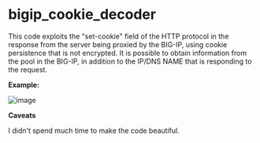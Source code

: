 # bigip_cookie_decoder

This code exploits the "set-cookie" field of the HTTP protocol in the response from the server being proxied by the BIG-IP, using cookie persistence that is not encrypted. It is possible to obtain information from the pool in the BIG-IP, in addition to the IP/DNS NAME that is responding to the request.


<b>Example:</b>


![image](https://user-images.githubusercontent.com/64289774/128617870-6861d8af-0da9-4b59-9194-bf78c8bfc509.png)


<b>Caveats</b>


I didn't spend much time to make the code beautiful.
